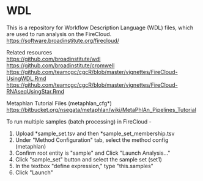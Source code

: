 # WDL
This is a repository for Workflow Description Language (WDL) files, which are used to run analysis on the FireCloud.<br>
https://software.broadinstitute.org/firecloud/

Related resources<br>
https://github.com/broadinstitute/wdl
https://github.com/broadinstitute/cromwell
https://github.com/teamcgc/cgcR/blob/master/vignettes/FireCloud-UsingWDL.Rmd
https://github.com/teamcgc/cgcR/blob/master/vignettes/FireCloud-RNAseqUsingStar.Rmd

Metaphlan Tutorial Files (metaphlan_cfg*)<br>
https://bitbucket.org/nsegata/metaphlan/wiki/MetaPhlAn_Pipelines_Tutorial


To run multiple samples (batch processing) in FireCloud -
1) Upload *sample_set.tsv and then *sample_set_membership.tsv
2) Under "Method Configuration" tab, select the method config (metaphlan)
3) Confirm root entity is "sample" and Click "Launch Analysis..." 
4) Click "sample_set" button and select the sample set (set1)
5) In the textbox "define expression," type "this.samples"
6) Click "Launch"
